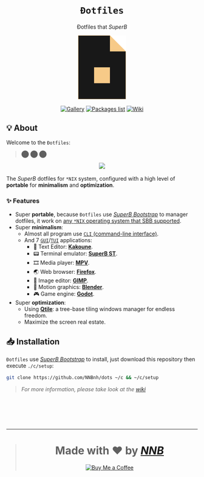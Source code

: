 <h1 align="center"><code>Đotfiles</code></h1>
<p align="center">Đotfiles that <i>SuperB</i></p>
<p align="center"><a href="https://github.com/NNBnh/dots"><img width="25%" src="extra/logo.png"></a></p>
<p align="center"><a href="https://github.com/NNBnh/dots/discussions/7"><img src="https://img.shields.io/badge/gallery%20-%23F7CA88.svg?style=for-the-badge" alt="Gallery"></a> <a href="packageslist"><img src="https://img.shields.io/badge/packages_list%20-%23F7CA88.svg?style=for-the-badge" alt="Packages list"></a> <a href="https://github.com/NNBnh/dots/wiki"><img src="https://img.shields.io/badge/wiki%20-%23F7CA88.svg?style=for-the-badge" alt="Wiki"></a></p>

## 💡 About
Welcome to the `Đotfiles`:

> ⬤ ⬤ ⬤

<p align="center"><img src="https://user-images.githubusercontent.com/43980777/108480424-85941700-72c9-11eb-8380-89ddb5202607.png"></p>

The *SuperB* dotfiles for `*NIX` system, configured with a high level of **portable** for **minimalism** and **optimization**.

### ✨ Features
- Super **portable**, because `Đotfiles` use [*SuperB Bootstrap*](https://github.com/NNBnh/superb-bootstrap) to manager dotfiles, it work on [any `*NIX` operating system that SBB supported](https://github.com/NNBnh/superb-bootstrap#-features).
- Super **minimalism**:
  - Almost all program use [`CLI` (command-line interface)](https://en.wikipedia.org/wiki/Command-line_interface).
  - And 7 [`GUI`](https://en.wikipedia.org/wiki/Graphical_user_interface "Graphical user interface")/[`TUI`](https://en.wikipedia.org/wiki/Text-based_user_interface "Text-based user interface") applications:
    - 📝 Text Editor: [**Kakoune**](https://github.com/NNBnh/dots/wiki/which#text-editor "Also used as a $PAGER").
    - 📟 Terminal emulator: [**SuperB ST**](https://github.com/NNBnh/dots/wiki/which#terminal-emulator).
    - 🎞️ Media player: [**MPV**](https://github.com/NNBnh/dots/wiki/which#media-player "Also used as a image viewer").
    - 🌏 Web browser: [**Firefox**](https://github.com/NNBnh/dots/wiki/which#web-browser).
    - 🎨 Image editor: [**GIMP**](https://github.com/NNBnh/dots/wiki/which#image-editor).
    - 🎥 Motion graphics: [**Blender**](https://github.com/NNBnh/dots/wiki/which#motion-graphics).
    - 🎮 Game engine: [**Godot**](https://github.com/NNBnh/dots/wiki/which#game-engine).
- Super **optimization**:
  - Using [**Qtile**](http://www.qtile.org): a tree-base tiling windows manager for endless freedom.
  - Maximize the screen real estate.

## 📥 Installation
`Đotfiles` use [*SuperB Bootstrap*](https://github.com/NNBnh/superb-bootstrap) to install, just download this repository then execute `./c/setup`:

```sh
git clone https://github.com/NNBnh/dots ~/c && ~/c/setup
```

> *For more information, please take look at the [wiki](https://github.com/NNBnh/dots/wiki)*

<br><br><br><br>

---

> <h1 align="center">Made with ❤️ by <a href="https://github.com/NNBnh"><i>NNB</i></a></h1>
>
> <p align="center"><a href="https://www.buymeacoffee.com/nnbnh"><img src="https://img.shields.io/badge/buy_me_a_coffee%20-%23F7CA88.svg?logo=buy-me-a-coffee&logoColor=333333&style=for-the-badge" alt="Buy Me a Coffee"></a></p>
